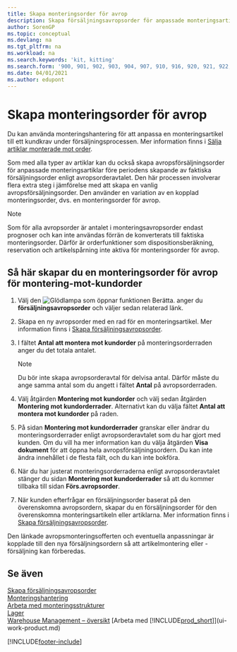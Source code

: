 ```yaml
---
title: Skapa monteringsorder för avrop
description: Skapa försäljningsavropsorder för anpassade monteringsartiklar före periodens skapande av faktiska försäljningsorder enligt avropsorderavtalet.
author: SorenGP
ms.topic: conceptual
ms.devlang: na
ms.tgt_pltfrm: na
ms.workload: na
ms.search.keywords: 'kit, kitting'
ms.search.form: '900, 901, 902, 903, 904, 907, 910, 916, 920, 921, 922, 923, 940, 941, 942, 930, 931, 932, 914, 915, 905'
ms.date: 04/01/2021
ms.author: edupont
---
```

# <a name="create-blanket-assembly-orders" />Skapa monteringsorder för avrop

Du kan använda monteringshantering för att anpassa en monteringsartikel till ett kundkrav under försäljningsprocessen. Mer information finns i [Sälja artiklar monterade mot order](assembly-how-to-sell-items-assembled-to-order.md).  

 Som med alla typer av artiklar kan du också skapa avropsförsäljningsorder för anpassade monteringsartiklar före periodens skapande av faktiska försäljningsorder enligt avropsorderavtalet. Den här processen involverar flera extra steg i jämförelse med att skapa en vanlig avropsförsäljningsorder. Den använder en variation av en kopplad monteringsorder, dvs. en monteringsorder för avrop.

> [!NOTE]  
>  Som för alla avropsorder är antalet i monteringsavropsorder endast prognoser och kan inte användas förrän de konverterats till faktiska monteringsorder. Därför är orderfunktioner som dispositionsberäkning, reservation och artikelspårning inte aktiva för monteringsorder för avrop.  

## <a name="to-create-a-blanket-assembly-order-for-an-assemble-to-order-item" />Så här skapar du en monteringsorder för avrop för montering\-mot\-kundorder

1. Välj den ![Glödlampa som öppnar funktionen Berätta.](media/ui-search/search_small.png "Berätta för mig vad du vill göra") anger du **försäljningsavropsorder** och väljer sedan relaterad länk.  
2. Skapa en ny avropsorder med en rad för en monteringsartikel. Mer information finns i [Skapa försäljningsavropsorder](sales-how-to-create-blanket-sales-orders.md).  
3. I fältet **Antal att montera mot kundorder** på monteringsorderraden anger du det totala antalet.

    > [!NOTE]  
    >  Du bör inte skapa avropsorderavtal för delvisa antal. Därför måste du ange samma antal som du angett i fältet **Antal** på avropsorderraden.  

4. Välj åtgärden **Montering mot kundorder** och välj sedan åtgärden **Montering mot kundorderrader**. Alternativt kan du välja fältet **Antal att montera mot kundorder** på raden.  
5. På sidan **Montering mot kundorderrader** granskar eller ändrar du monteringsorderrader enligt avropsorderavtalet som du har gjort med kunden. Om du vill ha mer information kan du välja åtgärden **Visa dokument** för att öppna hela avropsförsäljningsordern. Du kan inte ändra innehållet i de flesta fält, och du kan inte bokföra.  
6. När du har justerat monteringsorderraderna enligt avropsorderavtalet stänger du sidan **Montering mot kundorderrader** så att du kommer tillbaka till sidan **Förs.avropsorder**.  
7. När kunden efterfrågar en försäljningsorder baserat på den överenskomna avropsordern, skapar du en försäljningsorder för den överenskomna monteringsartikeln eller artiklarna. Mer information finns i [Skapa försäljningsavropsorder](sales-how-to-create-blanket-sales-orders.md).

Den länkade avropsmonteringsofferten och eventuella anpassningar är kopplade till den nya försäljningsordern så att artikelmontering eller -försäljning kan förberedas.  

## <a name="see-also" />Se även

[Skapa försäljningsavropsorder](sales-how-to-create-blanket-sales-orders.md)  
[Monteringshantering](assembly-assemble-items.md)  
[Arbeta med monteringsstrukturer](assembly-how-work-assembly-boms.md)  
[Lager](inventory-manage-inventory.md)  
[Warehouse Management – översikt](design-details-warehouse-management.md)
[Arbeta med [!INCLUDE[prod_short](includes/prod_short.md)]](ui-work-product.md)


[!INCLUDE[footer-include](includes/footer-banner.md)]
